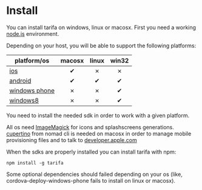 # Install

You can install tarifa on windows, linux or macosx. First you need a working
[node.js](http://nodejs.org/) environment.

Depending on your host, you will be able to support the following platforms:

| platform/os                                | macosx | linux | win32 |
| -------------------------------------------|:------:|:-----:|:-----:|
| [ios](http://developer.apple.com/)         | ✔      | ✗     | ✗     |
| [android](http://developer.android.com/)   | ✔      | ✔     | ✔     |
| [windows phone](http://dev.windows.com/en-us/develop/download-phone-sdk) | ✗      | ✗     | ✔     |
| [windows8](http://dev.windows.com/en-us/develop/downloads) | ✗      | ✗     | ✔     |

You need to install the needed sdk in order to work with a given platform.

All os need [ImageMagick](http://www.imagemagick.org/) for icons and splashscreens generations.
[cupertino](https://github.com/nomad/cupertino) from nomad cli is needed on macosx in order to manage mobile provisioning files and to talk to
[developer.apple.com](http://developer.apple.com/)

When the sdks are properly installed you can install tarifa with npm:

```
npm install -g tarifa
```

Some optional dependencies should failed depending on your os
(like, cordova-deploy-windows-phone fails to install on linux or macosx).
